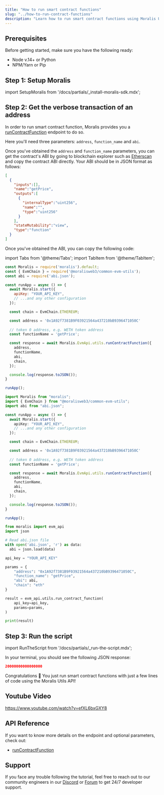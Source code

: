 ```yaml
---
title: "How to run smart contract functions"
slug: "../how-to-run-contract-functions"
description: "Learn how to run smart contract functions using Moralis Utils API."
---
```

## Prerequisites

Before getting started, make sure you have the following ready:

- Node v.14+ or Python
- NPM/Yarn or Pip

## Step 1: Setup Moralis

import SetupMoralis from '/docs/partials/_install-moralis-sdk.mdx';

<SetupMoralis node="moralis @moralisweb3/common-evm-utils" python="moralis" />

## Step 2: Get the verbose transaction of an address

In order to run smart contract function, Moralis provides you a [runContractFunction](https://docs.moralis.io/reference/runcontractfunction) endpoint to do so.

Here you'll need three parameters: `address`, `function_name` and `abi`.

Once you've obtained the `address` and `function_name` parameters, you can get the contract's ABI by going to blockchain explorer such as [Etherscan](https://etherscan.io) and copy the contract ABI directly. Your ABI should be in JSON format as follows:

```json abi.json
[
  {
    "inputs":[],
    "name":"getPrice",
    "outputs":[
      {
        "internalType":"uint256",
        "name":"",
        "type":"uint256"
      }
    ],
    "stateMutability":"view",
    "type":"function"
  }
]
```

Once you've obtained the ABI, you can copy the following code:

import Tabs from '@theme/Tabs';
import TabItem from '@theme/TabItem';

<Tabs groupId="programming-language">
  <TabItem value="javascript" label="index.js (JavaScript)" default>

```javascript index.js
const Moralis = require('moralis').default;
const { EvmChain } = require('@moralisweb3/common-evm-utils');
const abi = require('abi.json');

const runApp = async () => {
  await Moralis.start({
    apiKey: "YOUR_API_KEY",
    // ...and any other configuration
  });

  const chain = EvmChain.ETHEREUM;

  const address = '0x1A92f7381B9F03921564a437210bB9396471050C'
  
  // token 0 address, e.g. WETH token address
  const functionName = 'getPrice';

  const response = await Moralis.EvmApi.utils.runContractFunction({
    address,
    functionName,
    abi,
    chain,
  });

  console.log(response.toJSON());
}

runApp();
```

</TabItem>
<TabItem value="typescript" label="index.ts (TypeScript)">

```typescript index.ts
import Moralis from "moralis";
import { EvmChain } from "@moralisweb3/common-evm-utils";
import abi from "abi.json";

const runApp = async () => {
  await Moralis.start({
    apiKey: "YOUR_API_KEY",
    // ...and any other configuration
  });

  const chain = EvmChain.ETHEREUM;

  const address = '0x1A92f7381B9F03921564a437210bB9396471050C'
  
  // token 0 address, e.g. WETH token address
  const functionName = 'getPrice';

  const response = await Moralis.EvmApi.utils.runContractFunction({
    address,
    functionName,
    abi,
    chain,
  });

  console.log(response.toJSON());
}

runApp();
```

</TabItem>
<TabItem value="python" label="index.py (Python)">

```python index.py
from moralis import evm_api
import json

# Read abi.json file
with open('abi.json', 'r') as data:
  abi = json.load(data)

api_key = "YOUR_API_KEY"

params = {
    "address": "0x1A92f7381B9F03921564a437210bB9396471050C", 
    "function_name": "getPrice", 
    "abi": abi, 
    "chain": "eth"
}

result = evm_api.utils.run_contract_function(
    api_key=api_key,
    params=params,
)

print(result)
```

</TabItem>
</Tabs>

## Step 3: Run the script

import RunTheScript from '/docs/partials/_run-the-script.mdx';

<RunTheScript />

In your terminal, you should see the following JSON response:

```json
20000000000000000
```

Congratulations 🥳 You just run smart contract functions with just a few lines of code using the Moralis Utils API!

## Youtube Video

https://www.youtube.com/watch?v=efXL6bxGXY8

## API Reference

If you want to know more details on the endpoint and optional parameters, check out:

- [runContractFunction](https://docs.moralis.io/reference/runcontractfunction)

## Support

If you face any trouble following the tutorial, feel free to reach out to our community engineers in our [Discord](https://moralis.io/discord) or [Forum](https://forum.moralis.io) to get 24/7 developer support.
